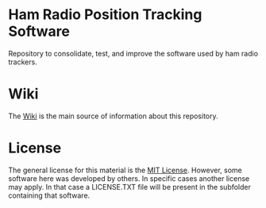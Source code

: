 # Ham Radio Position Tracking Software 
Repository to consolidate, test, and improve the software used by ham radio trackers. 


# Wiki
The [Wiki](https://github.com/rmerriam/ham_trackers/wiki) is the main source of information about this repository. 

# License
The general license for this material is the [MIT License](https://github.com/rmerriam/ham_trackers/blob/main/LICENSE). However, some software here was developed by others. In specific cases another license may apply. In that case a LICENSE.TXT file will be present in the subfolder containing that software. 

